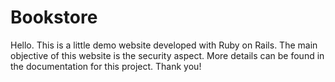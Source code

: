 # Bookstore
Hello. This is a little demo website developed with Ruby on Rails. The main objective of this website is the security aspect. More details can be found in the documentation for this project. Thank you!
